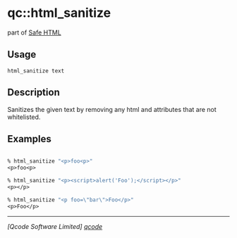 qc::html_sanitize
===========

part of [Safe HTML](../safe-html-markdown.md)

Usage
-----
`html_sanitize text`

Description
-----------
Sanitizes the given text by removing any html and attributes that are not whitelisted.

Examples
--------
```tcl

% html_sanitize "<p>foo<p>"
<p>foo<p>

% html_sanitize "<p><script>alert('Foo');</script></p>"
<p></p>

% html_sanitize "<p foo=\"bar\">Foo</p>"
<p>Foo</p>

```

----------------------------------
*[Qcode Software Limited] [qcode]*

[qcode]: http://www.qcode.co.uk "Qcode Software"
